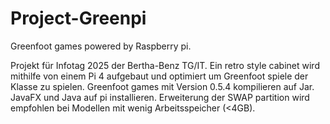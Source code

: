 # Project-Greenpi
Greenfoot games powered by Raspberry pi. 




Projekt für Infotag 2025 der Bertha-Benz TG/IT.
Ein retro style cabinet wird mithilfe von einem Pi 4 aufgebaut und optimiert um Greenfoot spiele der Klasse zu spielen.
Greenfoot games mit Version 0.5.4 kompilieren auf Jar.
JavaFX und Java auf pi installieren.
Erweiterung der SWAP partition wird empfohlen bei Modellen mit wenig Arbeitsspeicher (<4GB).
